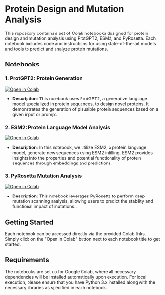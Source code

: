 # Protein Design and Mutation Analysis

This repository contains a set of Colab notebooks designed for protein design and mutation analysis using ProtGPT2, ESM2, and PyRosetta. Each notebook includes code and instructions for using state-of-the-art models and tools to predict and analyze protein mutations.

## Notebooks

### 1. ProtGPT2: Protein Generation
[![Open in Colab](https://colab.research.google.com/assets/colab-badge.svg)](https://colab.research.google.com/drive/17XufxF-fxDOB4jUPwGxSzINXjkwXVvFE#scrollTo=YeKPu1HzsPgc)

- **Description**: This notebook uses ProtGPT2, a generative language model specialized in protein sequences, to design novel proteins. It demonstrates the generation of plausible protein sequences based on a given input or prompt.

### 2. ESM2: Protein Language Model Analysis
[![Open in Colab](https://colab.research.google.com/assets/colab-badge.svg)](https://colab.research.google.com/drive/1wIKc23eI8IBWNg4XPTzSsyXfQVTjm4ke#scrollTo=0N6BCZmJCHUP)

- **Description**: In this notebook, we utilize ESM2, a protein language model, generate new sequences using ESM2 infilling. ESM2 provides insights into the properties and potential functionality of protein sequences through embeddings and predictions.

### 3. PyRosetta Mutation Analysis
[![Open in Colab](https://colab.research.google.com/assets/colab-badge.svg)](https://colab.research.google.com/drive/1aC5675E7d34G1ouRWTMxT8cCzgXaxNwq?usp=sharing)

- **Description**: This notebook leverages PyRosetta to perform deep mutation scanning analysis, allowing users to predict the stability and functional impact of mutations..

## Getting Started

Each notebook can be accessed directly via the provided Colab links. Simply click on the "Open in Colab" button next to each notebook title to get started.

## Requirements

The notebooks are set up for Google Colab, where all necessary dependencies will be installed automatically upon execution. For local execution, please ensure that you have Python 3.x installed along with the necessary libraries as specified in each notebook.


